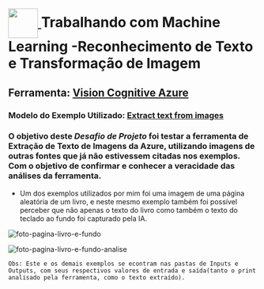 <h1>
<a href="https://www.dio.me/">
     <img align="center" width="60px" src="https://hermes.dio.me/lab_projects/badges/87d332d0-5198-4a2f-b159-38c8c2976954.png">
</a>
Trabalhando com Machine Learning -Reconhecimento de Texto e Transformação de Imagem
</h1>

## Ferramenta: [Vision Cognitive Azure](https://portal.vision.cognitive.azure.com/)
### Modelo do Exemplo Utilizado: [Extract text from images](https://portal.vision.cognitive.azure.com/demo/extract-text-from-images)

### O objetivo deste *Desafio de Projeto* foi testar a ferramenta de Extração de Texto de Imagens da Azure, utilizando imagens de outras fontes que já não estivessem citadas nos exemplos. Com o objetivo de confirmar e conhecer a veracidade das análises da ferramenta.

- Um dos exemplos utilizados por mim foi uma imagem de uma página aleatória de um livro, e neste mesmo exemplo também foi possível perceber que não apenas o texto do livro como também o texto do teclado ao fundo foi capturado pela IA. 


![foto-pagina-livro-e-fundo](/DisafiosDeProjeto/DP-ReconhecimentoFacialETransformacaoDeIMG/inputs/foto-pagina-livro-e-fundo.jpeg)

![foto-pagina-livro-e-fundo-analise](/DisafiosDeProjeto/DP-ReconhecimentoFacialETransformacaoDeIMG/outputs/foto-pagina-livro-e-fundo-analise.png)

    Obs: Este e os demais exemplos se econtram nas pastas de Inputs e Outputs, com seus respectivos valores de entrada e saída(tanto o print analisado pela ferramenta, como o texto extraído).